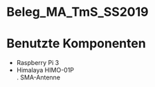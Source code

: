 # Beleg_MA_TmS_SS2019

# Benutzte Komponenten  
- Raspberry Pi 3  
- Himalaya HIMO-01P  
. SMA-Antenne  
